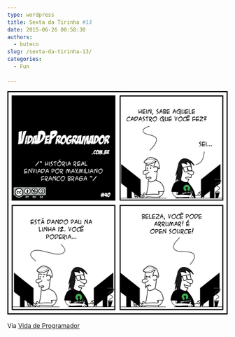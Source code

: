 ```yaml
---
type: wordpress
title: Sexta da Tirinha #13
date: 2015-06-26 00:58:30
authors:
  - buteco
slug: /sexta-da-tirinha-13/
categories:
  - Fun

---
```


<a href="/images/wp-content/uploads/2015/06/tirinha401.png"><img src="/images/wp-content/uploads/2015/06/tirinha401.png" alt="tirinha40" width="510" height="510" class="alignnone size-full wp-image-2871" /></a>

Via <a href="http://vidadeprogramador.com.br/" target="_blank">Vida de Programador</a>